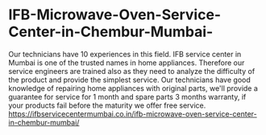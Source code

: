 # IFB-Microwave-Oven-Service-Center-in-Chembur-Mumbai-
Our technicians have 10 experiences in this field. IFB service center in Mumbai is one of the trusted names in home appliances. Therefore our service engineers are trained also as they need to analyze the difficulty of the product and provide the simplest service. Our technicians have good knowledge of repairing home appliances with original parts, we'll provide a guarantee for service for 1 month and  spare parts 3 months warranty, if your products fail before the maturity we offer free service. https://ifbservicecentermumbai.co.in/ifb-microwave-oven-service-center-in-chembur-mumbai/
